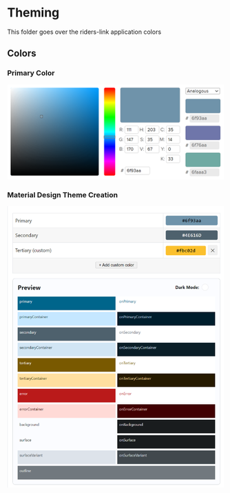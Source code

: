 # Theming

This folder goes over the riders-link application colors

## Colors

### Primary Color

 <img src="./assets/PrimaryColor.PNG">

### Material Design Theme Creation

<img src="./assets/MaterialDesignThemeInput.PNG">
